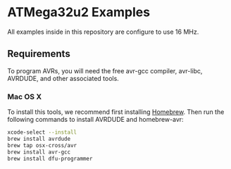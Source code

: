 # ATMega32u2 Examples

All examples inside in this repository are configure to use 16 MHz.

## Requirements

To program AVRs, you will need the free avr-gcc compiler, avr-libc, AVRDUDE, and other associated tools.

### Mac OS X

To install this tools, we recommend first installing [Homebrew](https://brew.sh). Then run the following commands to install AVRDUDE and homebrew-avr:

```bash
xcode-select --install
brew install avrdude
brew tap osx-cross/avr
brew install avr-gcc
brew install dfu-programmer
```
